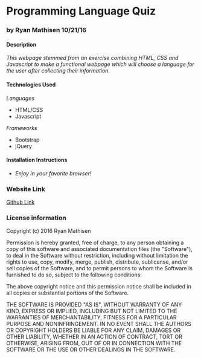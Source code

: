# Programming Language Quiz

### by Ryan Mathisen 10/21/16

#### Description

_This webpage stemmed from an exercise combining HTML, CSS and Javascript to make a functional webpage which will choose a language for the user after collecting their information._

#### Technologies Used
_Languages_
* HTML/CSS
* Javascript

_Frameworks_
* Bootstrap
* jQuery

#### Installation Instructions

* _Enjoy in your favorite browser!_

### Website Link

[Github Link](http://rtmath.github.com/week2project)

### License information

Copyright (c) 2016 Ryan Mathisen

Permission is hereby granted, free of charge, to any person obtaining a copy of this software and associated documentation files (the "Software"), to deal in the Software without restriction, including without limitation the rights to use, copy, modify, merge, publish, distribute, sublicense, and/or sell copies of the Software, and to permit persons to whom the Software is furnished to do so, subject to the following conditions:

The above copyright notice and this permission notice shall be included in all copies or substantial portions of the Software.

THE SOFTWARE IS PROVIDED "AS IS", WITHOUT WARRANTY OF ANY KIND, EXPRESS OR IMPLIED, INCLUDING BUT NOT LIMITED TO THE WARRANTIES OF MERCHANTABILITY, FITNESS FOR A PARTICULAR PURPOSE AND NONINFRINGEMENT. IN NO EVENT SHALL THE AUTHORS OR COPYRIGHT HOLDERS BE LIABLE FOR ANY CLAIM, DAMAGES OR OTHER LIABILITY, WHETHER IN AN ACTION OF CONTRACT, TORT OR OTHERWISE, ARISING FROM, OUT OF OR IN CONNECTION WITH THE SOFTWARE OR THE USE OR OTHER DEALINGS IN THE SOFTWARE.
